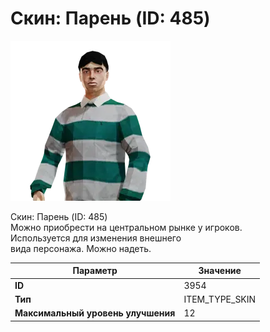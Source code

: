 # Скин: Парень (ID: 485)

![Item Image](../img/3954.webp?raw=true)

Скин: Парень (ID: 485)<br>Можно приобрести на центральном рынке у игроков.<br>Используется для изменения внешнего<br>вида персонажа. Можно надеть.


| Параметр | Значение |
|----------|----------|
| **ID** | 3954 |
| **Тип** | ITEM_TYPE_SKIN |
| **Максимальный уровень улучшения** | 12 |

